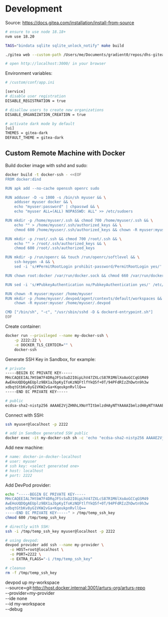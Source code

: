 # Development
Source: https://docs.gitea.com/installation/install-from-source

```bash
# ensure to use node 18.18+
nvm use 18.20
```

```bash
TAGS="bindata sqlite sqlite_unlock_notify" make build
```

```bash
./gitea web --custom-path /Users/me/Documents/gradient0/repos/dhs-gitea/local-workpath
```

```bash
# open http://localhost:3000/ in your browser
```

Environment variables:
```bash
# /custom/conf/app.ini

[service]
# disable user registration
DISABLE_REGISTRATION = true

# disallow users to create new organizations
DISABLE_ORGANIZATION_CREATION = true

# activate dark mode by default
[ui]
THEMES = gitea-dark
DEFAULT_THEME = gitea-dark
```

## Custom Remote Machine with Docker

Build docker image with sshd and sudo:
```bash
docker build -t docker-ssh - <<EOF
FROM docker:dind

RUN apk add --no-cache openssh openrc sudo

RUN adduser -D -u 1000 -s /bin/sh myuser && \
    adduser myuser docker && \
    echo "myuser:password" | chpasswd && \
    echo "myuser ALL=(ALL) NOPASSWD: ALL" >> /etc/sudoers

RUN mkdir -p /home/myuser/.ssh && chmod 700 /home/myuser/.ssh && \
    echo "" > /home/myuser/.ssh/authorized_keys && \
    chmod 600 /home/myuser/.ssh/authorized_keys && chown -R myuser:myuser /home/myuser/.ssh

RUN mkdir -p /root/.ssh && chmod 700 /root/.ssh && \
    echo "" > /root/.ssh/authorized_keys && \
    chmod 600 /root/.ssh/authorized_keys

RUN mkdir -p /run/openrc && touch /run/openrc/softlevel && \
    ssh-keygen -A && \
    sed -i 's/#PermitRootLogin prohibit-password/PermitRootLogin yes/' /etc/ssh/sshd_config

RUN chown root:docker /var/run/docker.sock && chmod 660 /var/run/docker.sock

RUN sed -i 's/#PubkeyAuthentication no/PubkeyAuthentication yes/' /etc/ssh/sshd_config

RUN chown -R myuser:myuser /home/myuser
RUN mkdir -p /home/myuser/.devpod/agent/contexts/default/workspaces && \
    chown -R myuser:myuser /home/myuser/.devpod

CMD ["/bin/sh", "-c", "/usr/sbin/sshd -D & dockerd-entrypoint.sh"]
EOF
```

Create container:
```bash
docker run --privileged --name my-docker-ssh \
    -p 2222:22 \
    -e DOCKER_TLS_CERTDIR="" \
    docker-ssh
```

Generate SSH Key in Sandbox, for example:
```bash
# private
-----BEGIN EC PRIVATE KEY-----
MHcCAQEEIAL7HtbW7F4DRqJFSsSuD2I0ipLhV47ZXLcS87R1M6lXoAoGCCqGSM49
AwEHoUQDQgAEUplz9BX1aJbpKyIfoKzNQFtlfYkQ5f+0T/94PFdRIzZhDwtn9h3w
xdbqtGtbKv8yG1VKW2vGa+KqeukpnRvllQ==
-----END EC PRIVATE KEY-----

# public
ecdsa-sha2-nistp256 AAAAE2VjZHNhLXNoYTItbmlzdHAyNTYAAAAIbmlzdHAyNTYAAABBBFKZc/QV9WiW6SsiH6CszUBbZX2JEOX/tE//eDxXUSM2YQ8LZ/Yd8MXW6rRrWyr/MhtVSltrxmviqnrpKZ0b5ZU=
```

Connect with SSH:
```bash
ssh myuser@localhost -p 2222

# add in Sandbox generated SSH public
docker exec -it my-docker-ssh sh -c 'echo "ecdsa-sha2-nistp256 AAAAE2VjZHNhLXNoYTItbmlzdHAyNTYAAAAIbmlzdHAyNTYAAABBBFKZc/QV9WiW6SsiH6CszUBbZX2JEOX/tE//eDxXUSM2YQ8LZ/Yd8MXW6rRrWyr/MhtVSltrxmviqnrpKZ0b5ZU=" >> /home/myuser/.ssh/authorized_keys'
```

Add new machine:
```bash
# name: docker-in-docker-localhost
# user: myuser
# ssh key: <select generated one>
# host: localhost
# port: 2222
```

Add DevPod provider:
```bash
echo "-----BEGIN EC PRIVATE KEY-----
MHcCAQEEIAL7HtbW7F4DRqJFSsSuD2I0ipLhV47ZXLcS87R1M6lXoAoGCCqGSM49
AwEHoUQDQgAEUplz9BX1aJbpKyIfoKzNQFtlfYkQ5f+0T/94PFdRIzZhDwtn9h3w
xdbqtGtbKv8yG1VKW2vGa+KqeukpnRvllQ==
-----END EC PRIVATE KEY-----" > /tmp/temp_ssh_key
chmod 600 /tmp/temp_ssh_key

# directly with SSH:
ssh -i /tmp/temp_ssh_key myuser@localhost -p 2222

# using devpod:
devpod provider add ssh --name my-provider \
  -o HOST=root@localhost \
  -o PORT=2222 \
  -o EXTRA_FLAGS="-i /tmp/temp_ssh_key"

# cleanuo
rm -f /tmp/temp_ssh_key
```

devpod up my-workspace \
  --source=git:http://host.docker.internal:3001/arturs-org/arturs-repo \
  --provider=my-provider \
  --ide none \
  --id my-workspace \
  --debug
